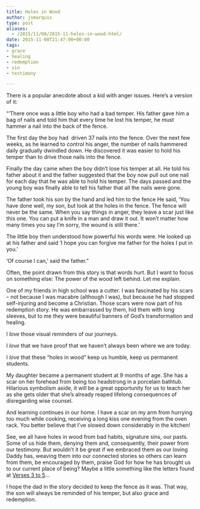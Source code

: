```yaml
---
title: Holes in Wood
author: jsmarquis
type: post
aliases:
  - /2015/11/08/2015-11-holes-in-wood-html/
date: 2015-11-08T21:47:00+00:00
tags:
- grace
- healing
- redemption
- sin
- testimony

---
```

There is a popular anecdote about a kid with anger issues. Here&#8217;s a version of it:

&#8220;&#8216;There once was a little boy who had a bad temper. His father gave him a bag of nails and told him that every time he lost his temper, he must hammer a nail into the back of the fence.&nbsp;

The first day the boy had&nbsp; driven 37 nails into the fence. Over the next few weeks, as he learned to control his anger, the number of nails hammered daily gradually dwindled down. He discovered it was easier to hold his temper than to drive those nails into the fence.&nbsp;

Finally the day came when the boy didn&#8217;t lose his temper at all. He told his father about it and the father suggested that the boy now pull out one nail for each day that he was able to hold his temper. The days passed and the young boy was finally able to tell his father that all the nails were gone.&nbsp;

The father took his son by the hand and led him to the fence He said, &#8216;You have done well, my son, but look at the holes in the fence. The fence will never be the same. When you say things in anger, they leave a scar just like this one. You can put a knife in a man and draw it out. It won&#8217;t matter how many times you say I&#8217;m sorry, the wound is still there.&#8217;

The little boy then understood how powerful his words were. He looked up at his father and said &#8216;I hope you can forgive me father for the holes I put in you.&#8217; &nbsp;

&#8216;Of course I can,&#8217; said the father.&#8221;

Often, the point drawn from this story is that words hurt. But I want to focus on something else: The power of the wood left behind. Let me explain.

One of my friends in high school was a cutter. I was fascinated by his scars &#8211; not because I was macabre (although I was), but because he had stopped self-injuring and become a Christian. Those scars were now part of his redemption story. He was embarrassed by them, hid them with long sleeves, but to me they were beautiful banners of God&#8217;s transformation and healing.

I _love_ those visual reminders of our journeys.

I _love_ that we have proof that we haven&#8217;t always been where we are today.

I _love_ that these &#8220;holes in wood&#8221; keep us humble, keep us permanent students.

My daughter became a permanent student at 9 months of age. She has a scar on her forehead from being too headstrong in a porcelain bathtub. Hilarious symbolism aside, it will be a great opportunity for us to teach her as she gets older that she&#8217;s already reaped lifelong consequences of disregarding wise counsel.

And learning continues in our home. I have a scar on my arm from hurrying too much while cooking, receiving a long kiss one evening from the oven rack. You better believe that I&#8217;ve slowed down considerably in the kitchen!

See, we all have holes in wood from bad habits, signature sins, our pasts. Some of us hide them, denying them and, consequently, their power from our testimony. But wouldn&#8217;t it be great if we embraced them as our loving Daddy has, weaving them into our connected stories so others can learn from them, be encouraged by them, praise God for how he has brought us to our current place of being? Maybe a little something like the letters found at <a href="http://verses3to5.com/" target="_blank">Verses 3 to 5</a>&#8230;

I hope the dad in the story decided to keep the fence as it was. That way, the son will always be reminded of his temper, but also grace and redemption.
